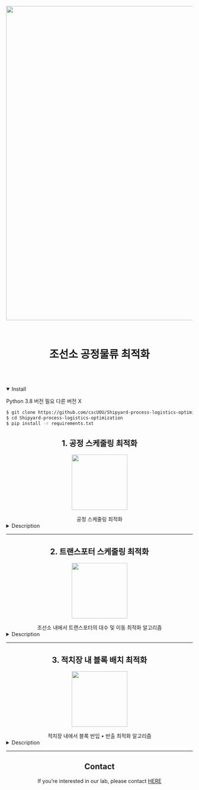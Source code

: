 <div align="center">
<p>
   <a align="left" href="https://cscuou.github.io/" target="_blank">
   <img width="850" src="https://github.com/cscUOU/Shipyard-process-optimization/blob/main/images/shipyard.png"></a>
</p>
</div>
<br>

# <div align="center">조선소 공정물류 최적화</div>
<br></br>


<details open>
<summary>Install</summary>

Python 3.8 버전 필요 다른 버전 X

```bash
$ git clone https://github.com/cscUOU/Shipyard-process-logistics-optimization.git
$ cd Shipyard-process-logistics-optimization
$ pip install -r requirements.txt
```

</details>

## <div align="center">1. 공정 스케줄링 최적화</div>
<div align="center">
<p>
   <a align="left" href="https://cscuou.github.io/" target="_blank">
   <img width="150" src="https://github.com/cscUOU/Shipyard-process-optimization/blob/main/images/shipyard1.png"></a>
</p>
</div>

<div align="center">공정 스케줄링 최적화</div>

<details>
<summary>Description</summary>

</details>

------------
## <div align="center">2. 트랜스포터 스케줄링 최적화</div>
<div align="center">
<p>
   <a align="left" href="https://cscuou.github.io/" target="_blank">
   <img width="150" src="https://github.com/cscUOU/Shipyard-process-optimization/blob/main/images/shipyard2.png"></a>
</p>
</div>

<div align="center">조선소 내에서 트랜스포터의 대수 및 이동 최적화 알고리즘</div>

<details>
<summary>Description</summary>

* Approach -> Minimize the number of transporters and the tolerance movement distance by optimizing the placement of tasks in the transporter 

* Generator -> make map, transporter
  * parameters - (map informations, transporter informations)
    * map informations - [stockyard position, intersection position, road_information]
			                      * road_information - [position, distance, width]
    * transporter informations - [work speed, empty speed, weight, width]

* Evaluation -> The number of transporters, distance of the transporter.

* Example
```python

stock_data, inter_data, road_data = object_data()

# Generator Map
graph = Graph(stock_data, inter_data, road_data)

# Generator Transporter
trans_manager = Trans_manager()
transporter_data(transporter_num, trans_manager, graph)

###
modify_schdule
###

# Evaluate
temp_f = base_pop.getfitness(work_time=task_work_time, empty_time=task_empty_time)
```

* 알고리즘 종류
 * 랜덤, 대수 최소화 휴리스틱, 이동 최소화 휴리스틱, 유전알고리즘

</details>

------------
## <div align="center">3. 적치장 내 블록 배치 최적화</div>

<div align="center">
<p>
   <a align="left" href="https://cscuou.github.io/" target="_blank">
   <img width="150" src="https://github.com/cscUOU/Shipyard-process-optimization/blob/main/images/shipyard3.png"></a>
</p>
</div>

<div align="center">적치장 내에서 블록 반입 • 반출 최적화 알고리즘</div>

<details>
<summary>Description</summary>

* 목적 - 반입 블록의 위치 최적화를 통해 간섭 블록 개수의 최소화


* 생성 - 적치장 맵, 스케줄 생성
  * 매개변수 - 맵 정보, 입구
    

* 평가 - 반입 불가 블록 개수, 간섭 블록 개수


* 알고리즘 종류
    * 랜덤, 깊이우선, 2사분면, 4사분면

<details open>
<summary>Example</summary>

```python
from shipyard.stockyard import generator
from shipyard.stockyard import evaluate

# 맵 정보 - [적치장 가로 길이, 적치장 수직 길이, 블록 가로 크기, 블록 세로 크기, 기적치 블록 개수, 입고 블록 개수, 출고 블록 개수]
map_inf = [20,20,3,7,0,100,100]
# 출입구 - [위, 아래, 왼쪽, 오른쪽]
entrance = [True,True,True,True]

new_map, new_df = generator.generator(map_inf, entrance)

###
modify_schdule
###

insert_cnt, out_cnt = evaluate.evaluate(modify_df, new_map, flag)
```

</details>

<details open>
<summary>SOTA</summary>

```python
from shipyard.stockyard import stockyard
#inital value
#epoch = 10, params = [[20, 20, 3, 7, 0, 100, 100]], flag = [True,True,True,True], methods = ['random']

# 여러 파라미터 확인
'''params = [[20, 30, 3, 4, 0, 30, 30], [20, 30, 3, 4, 15, 30, 30],[20, 30, 3, 7, 0, 30, 30],[20, 30, 3, 7, 0, 100, 100]]'''
# 여러 메소드 확인
'''methods = ['random', 'depth', 'quad2', 'quad4'] '''
    
stockyard.sota(epoch=None, params=None, flag=None, methods=None)
```

</details>

</details>

------------

## <div align="center">Contact</div>
<div align="center"><p>If you’re interested in our lab, please contact <a href="https://cscuou.github.io/">HERE</a></p></div>
